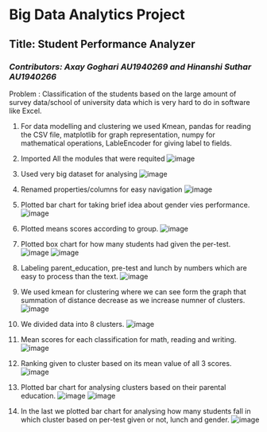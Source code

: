 # Big Data Analytics Project

## Title: Student Performance Analyzer 

### <i>Contributors: Axay Goghari AU1940269 and Hinanshi Suthar AU1940266</i>

Problem : Classification of the students based on the large amount of survey data/school of
university data which is very hard to do in software like Excel.

1. For data modelling and clustering we used Kmean, pandas for reading the CSV file,
    matplotlib for graph representation, numpy for mathematical operations, LableEncoder for
    giving label to fields.

2. Imported All the modules that were requited
    ![image](https://user-images.githubusercontent.com/88201664/166134451-15f8abd4-d2ae-445b-9e0d-406309be3051.png)

3. Used very big dataset for analysing
![image](https://user-images.githubusercontent.com/88201664/166134554-eca754a2-d8e8-429e-a03e-e25c1150b70d.png)

4. Renamed properties/columns for easy navigation
![image](https://user-images.githubusercontent.com/88201664/166134484-78b843c2-4738-4207-97d4-1efc7b5eb8a6.png)

5. Plotted bar chart for taking brief idea about gender vies performance.
![image](https://user-images.githubusercontent.com/88201664/166134488-1045f969-d062-4bbe-94e7-1d5f88b13041.png)

6. Plotted means scores according to group.
![image](https://user-images.githubusercontent.com/88201664/166134492-376c8d9b-f142-4d3b-aa6a-aa686711646a.png)

7. Plotted box chart for how many students had given the per-test.
![image](https://user-images.githubusercontent.com/88201664/166134494-9c0a01b4-2984-4f89-a76c-eb70d4e18294.png)
![image](https://user-images.githubusercontent.com/88201664/166134498-d57571ad-e65c-4c82-bd82-05c49583a3bc.png)

8. Labeling parent_education, pre-test and lunch by numbers which are easy to process than
    the text.
![image](https://user-images.githubusercontent.com/88201664/166134504-0f3ea9c9-bd10-43d4-815f-9d87f904aef8.png)

9. We used kmean for clustering where we can see form the graph that summation of distance
    decrease as we increase numner of clusters.
![image](https://user-images.githubusercontent.com/88201664/166134507-37191c44-5bd8-4579-9b94-cb46db3dadb7.png)

10. We divided data into 8 clusters.
![image](https://user-images.githubusercontent.com/88201664/166134512-b7b10ff7-0bd6-41ad-8a5f-8f9bab1749c5.png)

11. Mean scores for each classification for math, reading and writing.
![image](https://user-images.githubusercontent.com/88201664/166134513-e4be663b-f616-467e-8cb7-c1e560398b2b.png)

12. Ranking given to cluster based on its mean value of all 3 scores.
![image](https://user-images.githubusercontent.com/88201664/166134516-8d6fea08-eedf-4273-921f-c18284a8ef83.png)

13. Plotted bar chart for analysing clusters based on their parental education.
![image](https://user-images.githubusercontent.com/88201664/166134520-73e2c41c-2efd-410b-90c4-532667881e90.png)
![image](https://user-images.githubusercontent.com/88201664/166134542-f53fecef-ca59-4260-bce1-71b9616fb0ac.png)

14. In the last we plotted bar chart for analysing how many students fall in which cluster based
    on per-test given or not, lunch and gender.
![image](https://user-images.githubusercontent.com/88201664/166134548-79c55eef-e223-4f5d-999d-31508c595fc6.png)





